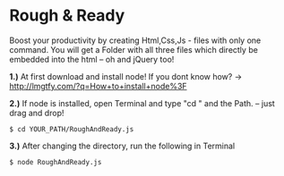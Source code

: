 # Rough & Ready

Boost your productivity by creating Html,Css,Js - files with only one command.
You will get a Folder with all three files which directly be embedded into the html – oh and jQuery too!

**1.)** At first download and install node! If you dont know how? -> http://lmgtfy.com/?q=How+to+install+node%3F 

**2.)** If node is installed, open Terminal and type "cd " and the Path. – just drag and drop! 
```
$ cd YOUR_PATH/RoughAndReady.js
```

**3.)** After changing the directory, run the following in Terminal
```
$ node RoughAndReady.js
```

